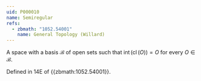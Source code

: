 ```yaml
---
uid: P000010
name: Semiregular
refs:
  - zbmath: "1052.54001"
    name: General Topology (Willard)
---
```


A space with a basis $\mathcal{B}$ of open sets such that $\operatorname{int}(\operatorname{cl}(O)) = O$ for every $O \in \mathcal{B}$.

Defined in 14E of {{zbmath:1052.54001}}.
